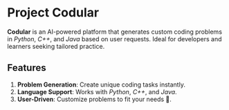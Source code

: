 # Project Codular

**Codular** is an AI-powered platform that generates custom coding problems in *Python*, *C++*, and *Java* based on user requests. Ideal for developers and learners seeking tailored practice.

## Features

1. **Problem Generation**: Create unique coding tasks instantly.
2. **Language Support**: Works with *Python*, *C++*, and *Java*.
3. **User-Driven**: Customize problems to fit your needs 🚀.
